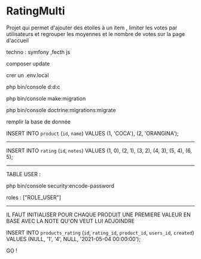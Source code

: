 # RatingMulti

Projet qui permet d'ajouter des étoiles à un item , limiter les votes par utilisateurs et regrouper les moyennes et le nombre de votes sur la page d'accueil

techno : symfony ,fecth js

composer update

crer un .env.local

php bin/console d:d:c

php bin/console make:migration

php bin/console doctrine:migrations:migrate

remplir la base de donnée

INSERT INTO `product` (`id`, `name`) VALUES
(1, 'COCA'),
(2, 'ORANGINA');

-- --------------------------------------------------------
INSERT INTO `rating` (`id`, `notes`) VALUES
(1, 0),
(2, 1),
(3, 2),
(4, 3),
(5, 4),
(6, 5);
-- --------------------------------------------------------
TABLE USER :

php bin/console security:encode-password

roles : ["ROLE_USER"]

-- --------------------------------------------------------
IL FAUT INITIALISER POUR CHAQUE PRODUIT UNE PREMIERE VALEUR EN BASE AVEC LA NOTE QU'ON VEUT LUI ADJOINDRE  

INSERT INTO `products_rating` (`id`, `rating_id`, `product_id`, `users_id`, `created`) 
VALUES (NULL, '1', '4', NULL, '2021-05-04 00:00:00');

GO !



